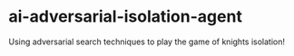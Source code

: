 # ai-adversarial-isolation-agent
Using adversarial search techniques to play the game of knights isolation!
